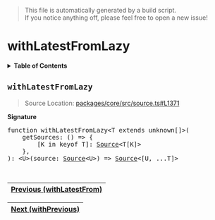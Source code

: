 > This file is automatically generated by a build script.<br>If you notice anything off, please feel free to open a new issue!

# withLatestFromLazy

<details><summary><b>Table of Contents</b></summary>

1. [<code>withLatestFromLazy</code>](#withLatestFromLazy)</details>

## <a name="withLatestFromLazy"></a><code>withLatestFromLazy</code>

> Source Location: [packages\/core\/src\/source.ts#L1371](..\/..\/packages\/core\/src\/source.ts#L1371)

<b>Signature</b>

<pre>function withLatestFromLazy&lt;T extends unknown[]&gt;(<br>    getSources: () =&gt; {<br>        [K in keyof T]: <a href="../03-api-source/00-Source.md#Source-Interface">Source</a>&lt;T[K]&gt;<br>    },<br>): &lt;U&gt;(source: <a href="../03-api-source/00-Source.md#Source-Interface">Source</a>&lt;U&gt;) =&gt; <a href="../03-api-source/00-Source.md#Source-Interface">Source</a>&lt;[U, ...T]&gt;</pre><br>

| [Previous \(withLatestFrom\)](103-withLatestFrom.md#readme) |
| --- |

<div align="right">

| [Next \(withPrevious\)](105-withPrevious.md#readme) |
| --- |
</div>
